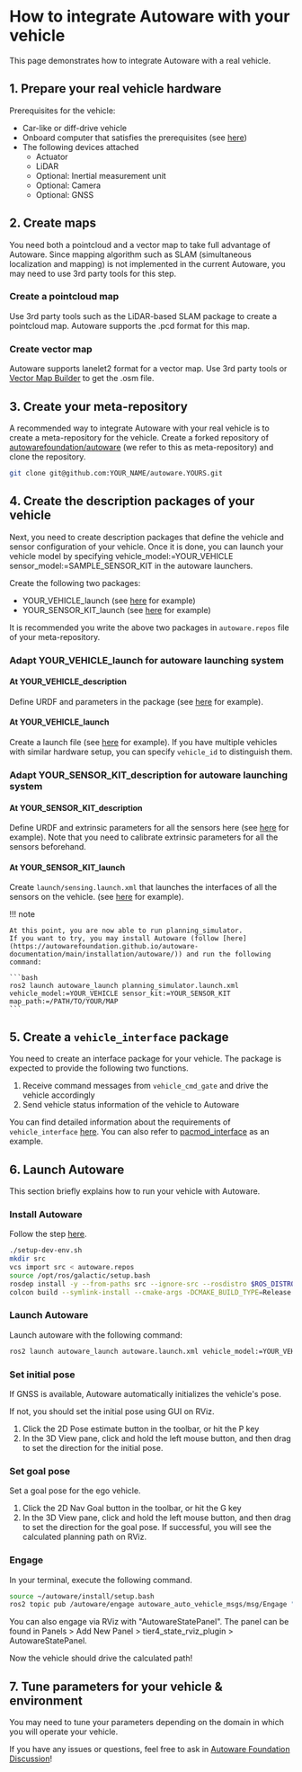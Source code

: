 # How to integrate Autoware with your vehicle

This page demonstrates how to integrate Autoware with a real vehicle.

## 1. Prepare your real vehicle hardware

Prerequisites for the vehicle:

- Car-like or diff-drive vehicle
- Onboard computer that satisfies the prerequisites (see [here](https://autowarefoundation.github.io/autoware-documentation/main/installation/autoware/source-installation/#prerequisites))
- The following devices attached
  - Actuator
  - LiDAR
  - Optional: Inertial measurement unit
  - Optional: Camera
  - Optional: GNSS

## 2. Create maps

You need both a pointcloud and a vector map to take full advantage of Autoware. Since mapping algorithm such as SLAM (simultaneous localization and mapping) is not implemented in the current Autoware, you may need to use 3rd party tools for this step.

### Create a pointcloud map

Use 3rd party tools such as the LiDAR-based SLAM package to create a pointcloud map. Autoware supports the .pcd format for this map.

### Create vector map

Autoware supports lanelet2 format for a vector map. Use 3rd party tools or [Vector Map Builder](https://tools.tier4.jp/) to get the .osm file.

## 3. Create your meta-repository

A recommended way to integrate Autoware with your real vehicle is to create a meta-repository for the vehicle. Create a forked repository of [autowarefoundation/autoware](https://github.com/autowarefoundation/autoware) (we refer to this as meta-repository) and clone the repository.

```bash
git clone git@github.com:YOUR_NAME/autoware.YOURS.git
```

## 4. Create the description packages of your vehicle

Next, you need to create description packages that define the vehicle and sensor configuration of your vehicle.
Once it is done, you can launch your vehicle model by specifying vehicle_model:=YOUR_VEHICLE sensor_model:=SAMPLE_SENSOR_KIT in the autoware launchers.

Create the following two packages:

- YOUR_VEHICLE_launch (see [here](https://github.com/autowarefoundation/sample_vehicle_launch) for example)
- YOUR_SENSOR_KIT_launch (see [here](https://github.com/autowarefoundation/sample_sensor_kit_launch) for example)

It is recommended you write the above two packages in `autoware.repos` file of your meta-repository.

### Adapt YOUR_VEHICLE_launch for autoware launching system

#### At YOUR_VEHICLE_description

Define URDF and parameters in the package (see [here](https://github.com/autowarefoundation/sample_vehicle_launch/tree/main/sample_vehicle_description) for example).

#### At YOUR_VEHICLE_launch

Create a launch file (see [here](https://github.com/autowarefoundation/sample_vehicle_launch/tree/main/sample_vehicle_launch) for example).
If you have multiple vehicles with similar hardware setup, you can specify `vehicle_id` to distinguish them.

### Adapt YOUR_SENSOR_KIT_description for autoware launching system

#### At YOUR_SENSOR_KIT_description

Define URDF and extrinsic parameters for all the sensors here (see [here](https://github.com/autowarefoundation/sample_sensor_kit_launch/tree/main/sample_sensor_kit_description) for example).
Note that you need to calibrate extrinsic parameters for all the sensors beforehand.

#### At YOUR_SENSOR_KIT_launch

Create `launch/sensing.launch.xml` that launches the interfaces of all the sensors on the vehicle. (see [here](https://github.com/autowarefoundation/sample_sensor_kit_launch/tree/main/sample_sensor_kit_launch) for example).

!!! note

    At this point, you are now able to run planning_simulator.
    If you want to try, you may install Autoware (follow [here](https://autowarefoundation.github.io/autoware-documentation/main/installation/autoware/)) and run the following command:

    ```bash
    ros2 launch autoware_launch planning_simulator.launch.xml vehicle_model:=YOUR_VEHICLE sensor_kit:=YOUR_SENSOR_KIT map_path:=/PATH/TO/YOUR/MAP
    ```

## 5. Create a `vehicle_interface` package

You need to create an interface package for your vehicle.
The package is expected to provide the following two functions.

1. Receive command messages from `vehicle_cmd_gate` and drive the vehicle accordingly
2. Send vehicle status information of the vehicle to Autoware

You can find detailed information about the requirements of `vehicle_interface` [here](https://autowarefoundation.github.io/autoware-documentation/main/design/autoware-interfaces/components/vehicle-interface/).
You can also refer to [pacmod_interface](https://github.com/tier4/pacmod_interface) as an example.

## 6. Launch Autoware

This section briefly explains how to run your vehicle with Autoware.

### Install Autoware

Follow the step [here](https://autowarefoundation.github.io/autoware-documentation/pr-86/installation/autoware/).

```bash
./setup-dev-env.sh
mkdir src
vcs import src < autoware.repos
source /opt/ros/galactic/setup.bash
rosdep install -y --from-paths src --ignore-src --rosdistro $ROS_DISTRO
colcon build --symlink-install --cmake-args -DCMAKE_BUILD_TYPE=Release
```

### Launch Autoware

Launch autoware with the following command:

```bash
ros2 launch autoware_launch autoware.launch.xml vehicle_model:=YOUR_VEHICLE sensor_kit:=YOUR_SENSOR_KIT map_path:=/PATH/TO/YOUR/MAP
```

### Set initial pose

If GNSS is available, Autoware automatically initializes the vehicle's pose.

If not, you should set the initial pose using GUI on RViz.

1. Click the 2D Pose estimate button in the toolbar, or hit the P key
2. In the 3D View pane, click and hold the left mouse button, and then drag to set the direction for the initial pose.

### Set goal pose

Set a goal pose for the ego vehicle.

1. Click the 2D Nav Goal button in the toolbar, or hit the G key
2. In the 3D View pane, click and hold the left mouse button, and then drag to set the direction for the goal pose.
   If successful, you will see the calculated planning path on RViz.

### Engage

In your terminal, execute the following command.

```bash
source ~/autoware/install/setup.bash
ros2 topic pub /autoware/engage autoware_auto_vehicle_msgs/msg/Engage "engage: true" -1
```

You can also engage via RViz with "AutowareStatePanel".
The panel can be found in Panels > Add New Panel > tier4_state_rviz_plugin > AutowareStatePanel.

Now the vehicle should drive the calculated path!

## 7. Tune parameters for your vehicle & environment

You may need to tune your parameters depending on the domain in which you will operate your vehicle.

If you have any issues or questions, feel free to ask in [Autoware Foundation Discussion](https://github.com/orgs/autowarefoundation/discussions)!
